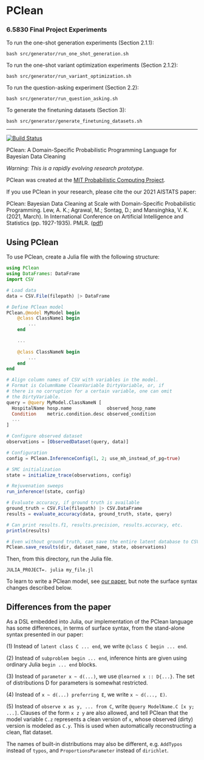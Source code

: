 # PClean

### 6.5830 Final Project Experiments

To run the one-shot generation experiments (Section 2.1.1):
```
bash src/generator/run_one_shot_generation.sh
```
To run the one-shot variant optimization experiments (Section 2.1.2):
```
bash src/generator/run_variant_optimization.sh
```
To run the question-asking experiment (Section 2.2):
``` 
bash src/generator/run_question_asking.sh
```

To generate the finetuning datasets (Section 3):
```
bash src/generator/generate_finetuning_datasets.sh
```

---
[![Build Status](https://travis-ci.com/probcomp/PClean.svg?branch=master)](https://travis-ci.com/probcomp/PClean)

PClean: A Domain-Specific Probabilistic Programming Language for Bayesian Data Cleaning

*Warning: This is a rapidly evolving research prototype.*

PClean was created at the [MIT Probabilistic Computing Project](http://probcomp.csail.mit.edu/).

If you use PClean in your research, please cite the our 2021 AISTATS paper:

PClean: Bayesian Data Cleaning at Scale with Domain-Specific Probabilistic Programming. Lew, A. K.; Agrawal, M.; Sontag, D.; and Mansinghka, V. K. (2021, March).
In International Conference on Artificial Intelligence and Statistics (pp. 1927-1935). PMLR. ([pdf](http://proceedings.mlr.press/v130/lew21a/lew21a.pdf))

## Using PClean


To use PClean, create a Julia file with the following structure:

```julia
using PClean
using DataFrames: DataFrame
import CSV

# Load data
data = CSV.File(filepath) |> DataFrame

# Define PClean model
PClean.@model MyModel begin
    @class ClassName1 begin
        ...
    end

    ...
    
    @class ClassNameN begin
        ...
    end
end

# Align column names of CSV with variables in the model.
# Format is ColumnName CleanVariable DirtyVariable, or, if
# there is no corruption for a certain variable, one can omit
# the DirtyVariable.
query = @query MyModel.ClassNameN [
  HospitalName hosp.name             observed_hosp_name
  Condition    metric.condition.desc observed_condition
  ...
]

# Configure observed dataset
observations = [ObservedDataset(query, data)]

# Configuration
config = PClean.InferenceConfig(1, 2; use_mh_instead_of_pg=true)

# SMC initialization
state = initialize_trace(observations, config)

# Rejuvenation sweeps
run_inference!(state, config)

# Evaluate accuracy, if ground truth is available
ground_truth = CSV.File(filepath) |> CSV.DataFrame
results = evaluate_accuracy(data, ground_truth, state, query)

# Can print results.f1, results.precision, results.accuracy, etc.
println(results)

# Even without ground truth, can save the entire latent database to CSV files:
PClean.save_results(dir, dataset_name, state, observations)
```

Then, from this directory, run the Julia file.

```
JULIA_PROJECT=. julia my_file.jl
```

To learn to write a PClean model, see [our paper](http://proceedings.mlr.press/v130/lew21a/lew21a.pdf), but note
the surface syntax changes described below.

## Differences from the paper

As a DSL embedded into Julia, our implementation of the PClean language has some differences, in terms of surface syntax,
from the stand-alone syntax presented in our paper:

(1) Instead of `latent class C ... end`, we write `@class C begin ... end`.

(2) Instead of `subproblem begin ... end`, inference hints are given using ordinary
    Julia `begin ... end` blocks.

(3) Instead of `parameter x ~ d(...)`, we use `@learned x :: D{...}`. The set of
    distributions D for parameters is somewhat restricted.

(4) Instead of `x ~ d(...) preferring E`, we write `x ~ d(..., E)`.

(5) Instead of `observe x as y, ... from C`, write `@query ModelName.C [x y; ...]`.
    Clauses of the form `x z y` are also allowed, and tell PClean that the model variable
    `C.z` represents a clean version of `x`, whose observed (dirty) version is modeled
    as `C.y`. This is used when automatically reconstructing a clean, flat dataset.

The names of built-in distributions may also be different, e.g. `AddTypos` instead of `typos`,
and `ProportionsParameter` instead of `dirichlet`.
